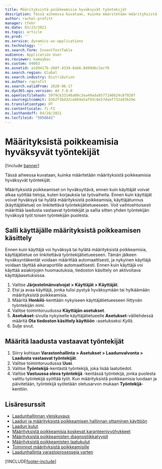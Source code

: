 ```yaml
---
title: Määrityksistä poikkeamisia hyväksyvät työntekijät
description: Tässä aiheessa kuvataan, kuinka määritetään määrityksistä poikkeamisia hyväksyvät työntekijät.
author: rachel-profitt
manager: tfehr
ms.date: 03/23/2021
ms.topic: article
ms.prod: ''
ms.service: dynamics-ax-applications
ms.technology: ''
ms.search.form: InventTestTable
audience: Application User
ms.reviewer: kamaybac
ms.custom: 94003
ms.assetid: a1d9417b-268f-4334-8ab6-8499d6c3acf0
ms.search.region: Global
ms.search.industry: Distribution
ms.author: raprofit
ms.search.validFrom: 2020-06-17
ms.dyn365.ops.version: AX 7.0.0
ms.openlocfilehash: 5979cb33146a00c3ea49ada9577140b24c07928f
ms.sourcegitcommit: 8362f3bd32ce8b9a5af93c8e57daef732a93b19e
ms.translationtype: HT
ms.contentlocale: fi-FI
ms.lasthandoff: 04/28/2021
ms.locfileid: "5956642"
---
```

# <a name="workers-responsible-for-approving-nonconformances"></a>Määrityksistä poikkeamisia hyväksyvät työntekijät

[!include [banner](../includes/banner.md)]

Tässä aiheessa kuvataan, kuinka määritetään määrityksistä poikkeamisia hyväksyvät työntekijät.

Määrityksistä poikkeamiset on hyväksyttävä, ennen kuin käyttäjät voivat alkaa syöttää tietoja, kuten korjauksia tai työvaiheita. Ennen kuin käyttäjät voivat hyväksyä tai hylätä määrityksistä poikkeamisia, käyttäjätunnus (käyttäjätietue) on linkitettävä työntekijätietueeseen. Voit vaihtoehtoisesti määrittää laadusta vastaavat työntekijät ja sallia sitten yhden työntekijän hyväksyä työt toisen työntekijän puolesta.

## <a name="enable-a-user-for-nonconformance-processing"></a>Salli käyttäjälle määrityksistä poikkeamisen käsittely

Ennen kuin käyttäjä voi hyväksyä tai hylätä määrityksistä poikkeamisia, käyttäjätietue on linkitettävä työntekijätietueeseen. Tämän jälkeen hyväksyntäkentät voidaan määrittää automaattisesti, ja nykyinen käyttäjä voidaan täyttää aikaraportille automaattisesti. Ennen kuin käyttäjä voi käyttää asiakirjojen huomautuksia, tiedoston käsittely on aktivoitava käyttäjäasetuksissa.

1. Valitse **Järjestelmänvalvojat \> Käyttäjät \> Käyttäjät**.
1. Etsi ja avaa käyttäjä, jonka tulisi pystyä hyväksymään tai hylkäämään määrityksistä poikkeamisia.
1. Määritä **Henkilö**-kenttään nykyiseen käyttäjätietueeseen liittyvän työntekijän nimi.
1. Valitse toimintoruudussa **Käyttäjän asetukset**.
1. **Asetukset**-sivulla nykyiselle käyttäjätietueelle **Asetukset**-välilehdessä määritä **Ota tiedoston käsittely käyttöön** -asetukseksi *Kyllä*.
1. Sulje sivut.

## <a name="define-workers-that-are-responsible-for-quality"></a>Määritä laadusta vastaavat työntekijät

1. Siirry kohtaan **Varastonhallinta \> Asetukset \> Laadunvalvonta \> Laadusta vastaavat työntekijät**.
2. Valitse toimintoruudussa **Uusi**.
3. Valitse **Työntekijä**-kentästä työntekijä, joka lisää laatutiedot.
4. Valitse **Vastuussa oleva työntekijä** -kentässä työntekijä, jonka puolesta valittu työntekijä syöttää työt. Kun määrityksistä poikkeamisia luodaan ja päivitetään, työntekijä syötetään oletusarvon mukaan **Työntekijä**-kenttiin.

## <a name="additional-resources"></a>Lisäresurssit

- [Laadunhallinnan yleiskuvaus](quality-management-processes.md)
- [Laadun ja määrityksistä poikkeamisen hallinnan ottaminen käyttöön](enable-quality-management.md)
- [Laadun kulut](quality-charges.md)
- [Määrityksistä poikkeamisia koskevat karanteenivyöhykkeet](quality-quarantine-zones.md)
- [Määrityksistä poikkeamisten diagnostiikkatyypit](quality-diagnostic-types.md)
- [Määrityksistä poikkeamisten laatukulut](quality-charges.md)
- [Toiminnot määrityksistä poikkeamisille](quality-operations.md)
- [Laadunhallinta varastoprosesseja varten](quality-management-for-warehouses-processes.md)

[!INCLUDE[footer-include](../../includes/footer-banner.md)]
